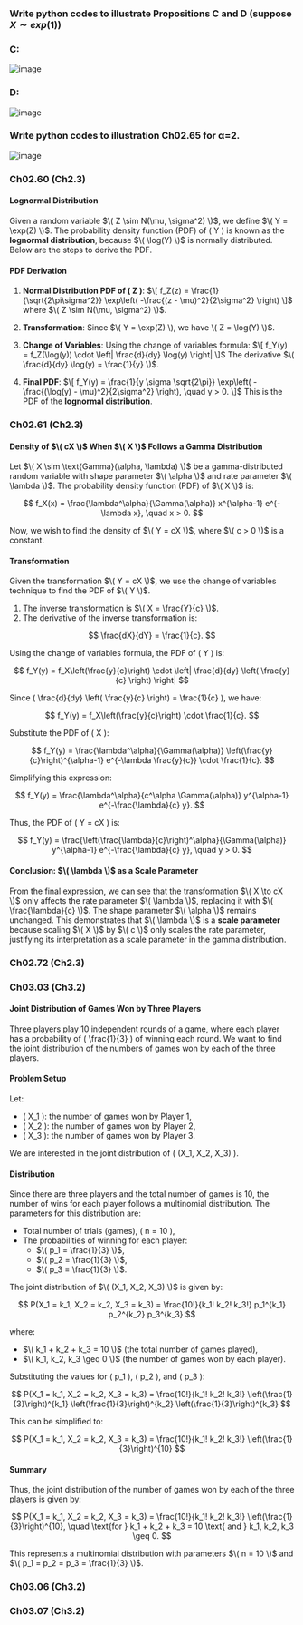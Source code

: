 ### Write python codes to illustrate Propositions C and D (suppose $X\sim exp(1)$)
### C:  
![image](https://github.com/user-attachments/assets/e9142bee-b32e-4440-bea4-371510d9175e)
### D:
![image](https://github.com/user-attachments/assets/3b20fbc9-b9b5-4b36-a880-8bf9672a5ee9)
### Write python codes to illustration Ch02.65 for α=2.
![image](https://github.com/user-attachments/assets/e2c81c70-6d68-41df-98b2-c69692f2cd25)
### Ch02.60 (Ch2.3)
#### Lognormal Distribution

Given a random variable $\( Z \sim N(\mu, \sigma^2) \)$, we define $\( Y = \exp(Z) \)$. The probability density function (PDF) of \( Y \) is known as the **lognormal distribution**, because $\( \log(Y) \)$ is normally distributed. Below are the steps to derive the PDF.

#### PDF Derivation

1. **Normal Distribution PDF of \( Z \)**:
   $\[
   f_Z(z) = \frac{1}{\sqrt{2\pi\sigma^2}} \exp\left( -\frac{(z - \mu)^2}{2\sigma^2} \right)
   \]$
   where $\( Z \sim N(\mu, \sigma^2) \)$.

2. **Transformation**:
   Since $\( Y = \exp(Z) \), we have \( Z = \log(Y) \)$.

3. **Change of Variables**:
   Using the change of variables formula:
   $\[
   f_Y(y) = f_Z(\log(y)) \cdot \left| \frac{d}{dy} \log(y) \right|
   \]$
   The derivative $\( \frac{d}{dy} \log(y) = \frac{1}{y} \)$.

4. **Final PDF**:
   $\[
   f_Y(y) = \frac{1}{y \sigma \sqrt{2\pi}} \exp\left( -\frac{(\log(y) - \mu)^2}{2\sigma^2} \right), \quad y > 0.
   \]$
   This is the PDF of the **lognormal distribution**.
### Ch02.61 (Ch2.3)
#### Density of $\( cX \)$ When $\( X \)$ Follows a Gamma Distribution

Let $\( X \sim \text{Gamma}(\alpha, \lambda) \)$ be a gamma-distributed random variable with shape parameter $\( \alpha \)$ and rate parameter $\( \lambda \)$. The probability density function (PDF) of $\( X \)$ is:

$$
f_X(x) = \frac{\lambda^\alpha}{\Gamma(\alpha)} x^{\alpha-1} e^{-\lambda x}, \quad x > 0.
$$

Now, we wish to find the density of $\( Y = cX \)$, where $\( c > 0 \)$ is a constant.

#### Transformation

Given the transformation $\( Y = cX \)$, we use the change of variables technique to find the PDF of $\( Y \)$.

1. The inverse transformation is $\( X = \frac{Y}{c} \)$.
2. The derivative of the inverse transformation is:

$$
\frac{dX}{dY} = \frac{1}{c}.
$$

Using the change of variables formula, the PDF of \( Y \) is:

$$
f_Y(y) = f_X\left(\frac{y}{c}\right) \cdot \left| \frac{d}{dy} \left( \frac{y}{c} \right) \right|
$$

Since \( \frac{d}{dy} \left( \frac{y}{c} \right) = \frac{1}{c} \), we have:

$$
f_Y(y) = f_X\left(\frac{y}{c}\right) \cdot \frac{1}{c}.
$$

Substitute the PDF of \( X \):

$$
f_Y(y) = \frac{\lambda^\alpha}{\Gamma(\alpha)} \left(\frac{y}{c}\right)^{\alpha-1} e^{-\lambda \frac{y}{c}} \cdot \frac{1}{c}.
$$

Simplifying this expression:

$$
f_Y(y) = \frac{\lambda^\alpha}{c^\alpha \Gamma(\alpha)} y^{\alpha-1} e^{-\frac{\lambda}{c} y}.
$$

Thus, the PDF of \( Y = cX \) is:

$$
f_Y(y) = \frac{\left(\frac{\lambda}{c}\right)^\alpha}{\Gamma(\alpha)} y^{\alpha-1} e^{-\frac{\lambda}{c} y}, \quad y > 0.
$$

#### Conclusion: $\( \lambda \)$ as a Scale Parameter

From the final expression, we can see that the transformation $\( X \to cX \)$ only affects the rate parameter $\( \lambda \)$, replacing it with $\( \frac{\lambda}{c} \)$. The shape parameter $\( \alpha \)$ remains unchanged. This demonstrates that $\( \lambda \)$ is a **scale parameter** because scaling $\( X \)$ by $\( c \)$ only scales the rate parameter, justifying its interpretation as a scale parameter in the gamma distribution.

### Ch02.72 (Ch2.3)
### Ch03.03 (Ch3.2)
#### Joint Distribution of Games Won by Three Players

Three players play 10 independent rounds of a game, where each player has a probability of \( \frac{1}{3} \) of winning each round. We want to find the joint distribution of the numbers of games won by each of the three players.

#### Problem Setup

Let:
- \( X_1 \): the number of games won by Player 1,
- \( X_2 \): the number of games won by Player 2,
- \( X_3 \): the number of games won by Player 3.

We are interested in the joint distribution of \( (X_1, X_2, X_3) \).

#### Distribution

Since there are three players and the total number of games is 10, the number of wins for each player follows a multinomial distribution. The parameters for this distribution are:
- Total number of trials (games), \( n = 10 \),
- The probabilities of winning for each player: 
  - $\( p_1 = \frac{1}{3} \)$,
  - $\( p_2 = \frac{1}{3} \)$,
  - $\( p_3 = \frac{1}{3} \)$.

The joint distribution of $\( (X_1, X_2, X_3) \)$ is given by:

$$
P(X_1 = k_1, X_2 = k_2, X_3 = k_3) = \frac{10!}{k_1! k_2! k_3!} p_1^{k_1} p_2^{k_2} p_3^{k_3}
$$

where:
- $\( k_1 + k_2 + k_3 = 10 \)$ (the total number of games played),
- $\( k_1, k_2, k_3 \geq 0 \)$ (the number of games won by each player).

Substituting the values for \( p_1 \), \( p_2 \), and \( p_3 \):

$$
P(X_1 = k_1, X_2 = k_2, X_3 = k_3) = \frac{10!}{k_1! k_2! k_3!} \left(\frac{1}{3}\right)^{k_1} \left(\frac{1}{3}\right)^{k_2} \left(\frac{1}{3}\right)^{k_3}
$$

This can be simplified to:

$$
P(X_1 = k_1, X_2 = k_2, X_3 = k_3) = \frac{10!}{k_1! k_2! k_3!} \left(\frac{1}{3}\right)^{10}
$$

#### Summary

Thus, the joint distribution of the number of games won by each of the three players is given by:

$$
P(X_1 = k_1, X_2 = k_2, X_3 = k_3) = \frac{10!}{k_1! k_2! k_3!} \left(\frac{1}{3}\right)^{10}, \quad \text{for } k_1 + k_2 + k_3 = 10 \text{ and } k_1, k_2, k_3 \geq 0.
$$

This represents a multinomial distribution with parameters $\( n = 10 \)$ and $\( p_1 = p_2 = p_3 = \frac{1}{3} \)$.

### Ch03.06 (Ch3.2)
### Ch03.07 (Ch3.2)
